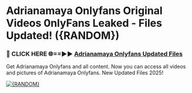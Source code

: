 # Adrianamaya Onlyfans Original Videos 0nlyFans Leaked - Files Updated! ({RANDOM})

<h3>🔴 CLICK HERE 🌐==►► <a href="https://betterlinks.top/A2PfLJ" rel="nofollow">Adrianamaya Onlyfans Updated Files</a></h3>

Get Adrianamaya Onlyfans and all content. Now you can access all videos and pictures of Adrianamaya Onlyfans. New Updated Files 2025!

[![{RANDOM}](https://i.imgur.com/ppqm5kG.gif)](https://betterlinks.top/A2PfLJ)